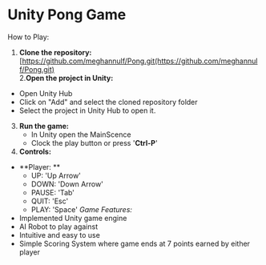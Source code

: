 # Unity Pong Game
How to Play:
1. **Clone the repository:**
[https://github.com/meghannulf/Pong.git(https://github.com/meghannulf/Pong.git)  
2.**Open the project in Unity:**
  - Open Unity Hub
  - Click on "Add" and select the cloned repository folder
  - Select the project in Unity Hub to open it.
3. **Run the game:**
   - In Unity open the MainScence
   - Clock the play button or press '**Ctrl-P**'
4.  **Controls:**
   - **Player: **
      - UP: 'Up Arrow'
      - DOWN: 'Down Arrow'
      - PAUSE: 'Tab'
      - QUIT: 'Esc'
      - PLAY: 'Space'
*Game Features:*
   - Implemented Unity game engine
   - AI Robot to play against
   - Intuitive and easy to use
   - Simple Scoring System where game ends at 7 points earned by either player

